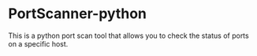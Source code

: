 # PortScanner-python
This is a python port scan tool that allows you to check the status of ports on a specific host.
